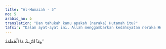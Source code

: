 ```yaml
---
title: "Al-Humazah - 5"
no: 5
arabic_no: ٥
translation: "Dan tahukah kamu apakah (neraka) Hutamah itu?"
tafsir: "Dalam ayat-ayat ini, Allah menggambarkan kedahsyatan neraka Huthamah dalam bentuk pertanyaan, \"Tahukah engkau apa Huthamah?\" Allah menjelaskan sendiri bahwa Huthamah adalah api yang disediakan-Nya untuk menyiksa orang-orang yang durhaka dan berdosa. Tidak ada yang mampu mengetahui apa hakikatnya kecuali Allah penciptanya."
---
```

وَمَآ اَدْرٰىكَ مَا الْحُطَمَةُ ۗ